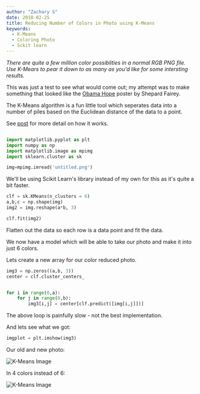 ```yaml
---
author: "Zachary S"
date: 2018-02-25
title: Reducing Number of Colors in Photo using K-Means
keywords:
  - K-Means
  - Coloring Photo
  - Sckit learn
---
```


*There are quite a few million color possiblities in a normal RGB PNG file.  Use K-Mears to pear it down to as many as you'd like for some intersting results.*


This was just a test to see what would come out; my attempt was to make something that looked like the [Obama Hope](https://en.wikipedia.org/wiki/Barack_Obama_%22Hope%22_poster) poster by Shepard Fairey.

The K-Means algorithm is a fun little tool which seperates data into a number of piles based on the Euclidean distance of the data to a point.

See [post](/blog/writing-the-k-means-algorithm-from-scratch/) for more detail on how it works.


```python

import matplotlib.pyplot as plt
import numpy as np
import matplotlib.image as mpimg
import sklearn.cluster as sk

img=mpimg.imread('untitled.png')
```

We'll be using Scikit Learn's library instead of my own for this as it's quite a bit faster.

```python
clf = sk.KMeans(n_clusters = 6)
a,b,c = np.shape(img)
img2 = img.reshape(a*b, 3)

clf.fit(img2)
```

Flatten out the data so each row is a data point and fit the data.

We now have a model which will be able to take our photo and make it into just 6 colors.

Lets create a new array for our color reduced photo.

```python
img3 = np.zeros((a,b, 3))
center = clf.cluster_centers_


for i in range(0,a):
    for j in range(0,b):
        img3[i,j] = center[clf.predict([img[i,j]])]
```
The above loop is painfully slow - not the best implementation.

And lets see what we got:

```python
imgplot = plt.imshow(img3)
```

Our old and new photo:

![K-Means Image](/img/KMeans.png)

In 4 colors instead of 6:


![K-Means Image](/img/KM2.png)

